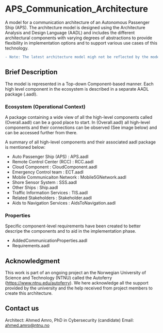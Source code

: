# APS_Communication_Architecture
A model for a communication architecture of an Autonomous Passenger Ship (APS). The architecture model is designed using the Architecture Analysis and Design Language (AADL) and includes the different architectural components with varying degrees of abstractions to provide flexibility in implementation options and to support various use cases of this technology. 

```diff
- Note: The latest architecture model migh not be reflected by the model shared in this repository. We will do out best to update the model here with latest desing improvmnets. Contact us if you are interested in unpublished updates. 
```

## Brief Description
The model is represented in a Top-down Component-based manner. Each high level component in the ecosystem is described in a separate AADL package (.aadl). 

### Ecosystem (Operational Context)
A package containing a wide view of all the high-level components called (Overall.aadl) can be a good place to start. In (Overall.aadl) all high-level components and their connections can be observed (See image below) and can be accessed further from there. 

A summary of all high-level components and their associated aadl package is mentioned below:

- Auto Passenger Ship (APS)    : APS.aadl
- Remote Control Center (RCC)  : RCC.aadl
- Cloud Component              : CloudComponent.aadl
- Emergency Control team       : ECT.aadl
- Mobile Communicaiton Network : Mobile5GNetwork.aadl
- Shore Sensor System          : SSS.aadl
- Other Ships                  : Ship.aadl
- Traffic Information Services : TIS.aadl
- Related Stakeholders         : Stakeholder.aadl
- Aids to Navigation Services  : AidsToNavigation.aadl

 ### Properties
Specific component-level requirements have been created to better descripe the components and to aid in the implementation phase. 
- AddedCommunicationProperties.aadl
- Requirements.aadl

## Acknowledgment 
This work is part of an ongoing project an the Norwegian University of Science and Technology (NTNU) called the Autoferry (https://www.ntnu.edu/autoferry). We here acknowledge all the support provided by the university and the help received from project members to create this architecture.  

## Contact us
Architect: Ahmed Amro, PhD in Cybersecurity (candidate)
Email: ahmed.amro@ntnu.no
